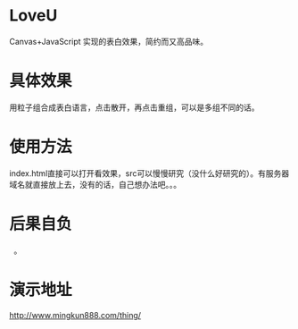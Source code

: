 # LoveU

Canvas+JavaScript 实现的表白效果，简约而又高品味。

# 具体效果

用粒子组合成表白语言，点击散开，再点击重组，可以是多组不同的话。

# 使用方法

index.html直接可以打开看效果，src可以慢慢研究（没什么好研究的）。有服务器域名就直接放上去，没有的话，自己想办法吧。。。
 
# 后果自负
 
。 
 
# 演示地址

http://www.mingkun888.com/thing/
 
